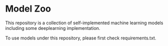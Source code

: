 # Model Zoo
This repository is a collection of self-implemented machine learning models including some deeplearning implementation.

To use models under this repository, please first check requirements.txt.
